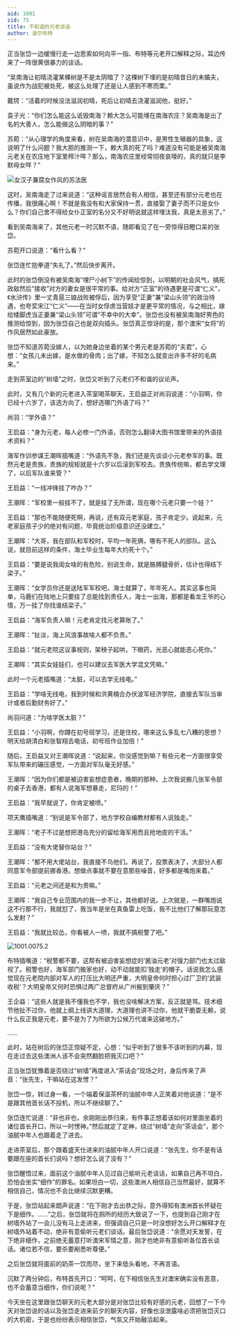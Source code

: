 ```yaml
---
aid: 1001
zid: 75
title: 不和谐的元老谈话
author: 波尔布特
---
```


正当张岱一边缓慢行走一边思索如何向平一指、布特等元老开口解释之际，耳边传来了一阵很黄很暴力的谈话。

“吴南海让初晴浇灌某棵树是不是太阴暗了？这棵树下埋的是初晴昔日的未婚夫，虽说作为战犯被处死，被这么处理了还是让人感到不寒而栗。”

戴锷：“活着的时候没法滋润初晴，死后让初晴去浇灌滋润他，挺好。”

袁子光：“你们怎么能这么诋毁南海？赖大怎么可能埋在南海农庄？吴南海是出了名的大善人，怎么能做这么阴暗的事？”

苏菀：“从心理学的角度来看，树在吴南海的潜意识中，是男性生殖器的具象，这说明了什么问题？我大胆的推测一下，赖大真的死了吗？难道没有可能是被吴南海元老关在农庄地下室里榨汁咩？那么，南海农庄里经常彻夜哀嚎的，真的就只是李默母女咩？”

![女汉子兼腐女作风的苏法医](/1001/0075/1.webp)

这时，吴南海走了过来说道：“这种谣言居然会有人相信，甚至还有部分元老也在传播，我很痛心啊！不就是我没有和大家保持一贯，直接娶了妻子而不只是女仆么？你们自己舍不得给女仆正室的名分又不好明说就这样埋汰我，真是太恶劣了。”

看到吴南海来了，其他元老一时沉默不语，随即看见了在一旁惊得目瞪口呆的张岱。

苏菀开口说道：“看什么看？”

张岱连忙抱拳道“失礼了。”然后快步离开。

此时的张岱倒没有被吴南海“埋尸小树下”的传闻给惊到，以明朝的社会风气，搞死政敌然后“接收”对方的妻女是很平常的事。给对方“正室”的待遇更是可谓“仁义”，《水浒传》里一丈青扈三娘战败被俘后，因为享受“正妻”兼“梁山头领”的政治待遇，也夸奖宋江“仁义”——在当时女俘虏当营妓才是更平常的情况，与之相比，嫁给矮脚虎当正妻兼“梁山头领”可谓“不幸中的大幸”。张岱也没有被吴南海好男色的推测给惊到，因为张岱自己也是双向插头。张岱真正惊讶的是，那个澳宋“女将”的作风居然如此豪放。

张岱不知道苏菀没嫁人，以为她身边坐着的某个男元老是苏菀的“夫君”，心想：“女孩儿未出嫁，是水做的骨肉；出了嫁，不知怎么就变出许多不好的毛病来。”

走到茶室边的“树墙”之时，张岱又听到了元老们不和谐的议论声。

此时，又有几个新的元老进入茶室喝茶聊天，王启益正对尚羽说道：“小羽啊，你已经十六岁了，该选方向了，想好选哪门外语了吗？”

尚羽：“学外语？”

王启益：“身为元老，每人必修一门外语，否则怎么翻译大图书馆里带来的外语技术资料？”

海军作训参谋王潮晖插嘴道：“外语先不急，我们还是先谈谈小元老参军的事。既然元老是贵族，贵族的规矩就是十六岁以后滚到军校去。贵族传统嘛，都去学文理了，以后军队谁来管？”

王启益：“一线冲锋挂了咋办？”

王潮晖：“军校里一般挂不了，就是挂了无所谓，现在哪个元老只要一个娃？”

王启益：“那也不能随便死啊，再说，还有双元老家庭，孩子肯定少。说起来，元老家庭孩子少的绝对有问题，毕竟统治阶级意识还没建立。”

王潮晖：“大哥，我在部队和军校时，平均一年死俩，哪有不死人的部队。这么说，就目前这样的条件，海士毕业生每年大约死十个。”

王启益：“要是说我闺女啥的有危险，别说生命，就是胳膊腿骨折，估计也得结下梁子。”

王潮晖：“女学员你还是送陆军军校吧，海士就算了，年年死人。其实这事也简单，马鹿们在陆地上只要挂了总能找到责任人，海士一出海，那都是看龙王爷的心情，万一挂了你找谁结梁子。”

王启益：“海军负责人嘛！元老肯定找元老算账了。”

王潮晖：“扯淡，海上风浪事故啥人都不负责。”

王启益：“就元老院这议事规则，架秧子起哄，下眼药，光恶心就能恶心死你。”

王潮晖：“其实女娃娃们，也可以建议去军医大学混文凭嘛。”

此时一个元老插嘴道：“太脏，可以去学无线电。”

王启益：“学啥无线电，我到时候和洪黄楠合办伏波军经济学院，直接去军队当审计或者后勤财务好了。”

尚羽问道：“为啥学医太脏？”

王启益：“小羽啊，你蹲在初号班学习，还是住校，哪来这么多乱七八糟的思想？明天给胡清白和张智翔去电话，初号班作业加倍！”

随后，王启益又对王潮晖说道：“说起来，你没感觉到嘛？有些元老一方面很享受军队带来的碾压感觉，一方面对军队毫无好感。”

王潮晖：“因为你们都是被迫害妄想症患者，晚期的那种。上次我说搬几张军令部的桌子去香港，都有人说海军想暴走，尼玛的！”

王启益：“我早就说了，你肯定被喷。”

项天鹰插嘴道：“别说是军令部了，地方学校自编教材都有人说独走。”

王潮晖：“老子不过是想把港岛充分的留给海军用而且抢地皮的干活。”

王启益：“没有大佬替你站台？”

王潮晖：“都不用大佬站台，我直接不鸟他们。再说了，投票表决了，大部分人都同意军令部提前挪香港。想做点事就不要在意那些噪音，好多都是嘴炮来着。”

王启益：“元老之间还是和为贵嘛。”

王潮晖：“我自己专业范围内的我一步不让，其他都好说。上次就是，一群嘴炮说这不行那不行，我就怼了，我当年是坐在真鱼雷上吃饭，我不比他们了解那玩意怎么发射？”

王启益：“我就比较怂，你看被人一喷，我就不搞税警了吧。”

![1001.0075.2](/1001/0075/2.webp)

布特插嘴道：“税警都不要，这帮有被迫害妄想症的‘酱油元老’对强力部门也太过敌视了。税警也好，海军部门搬家也好，动不动就能扣‘独走'的帽子。话说我怎么感觉现在元老院内部对军人的打压比大明还严重，大明皇帝何时担心过厂卫的‘武装收税’？大明皇帝又何时恐惧过两广总督府从广州搬到肇庆？”

王企益：“这些人就是我不懂我也不学，我也没啥解决方案，反正就是骂。技术细节他扯不过你，他就上纲上线讲大道理，大道理也讲不过你，他就干脆耍无赖，说什么反正我是元老，要不是为了为所欲为公候万代谁来这破地方。”

……

此时，站在树后的张岱正惊疑不定，心想：“似乎听到了很多不该听到的内幕，现在走过去这些澳洲人该不会突然翻脸把我灭口吧？”

正当张岱犹豫着是否绕过“树墙”再度进入“茶话会”现场之时，身后传来了声音：“张先生，干嘛站在这发愣？”

张岱一惊，转过身一看，一个端着保温茶杯的油腻中年人正笑着对他说道：“是不是跟其他首长话不投机，所以不继续聊了。”

张岱连忙说道：“非也非也，余刚刚出恭归来，有件事正想着该如何对里面坐着的诸位首长开口，所以一时愣神。”然后就定了定神，绕过“树墙”走向“茶话会”，那个油腻中年人也跟着走了进去。

走进茶室后，那个跟着盛天仕进来的油腻中年人开口说道：“张先生，你不是有话要跟在座的首长们说吗？想好怎么说了没有？”

张岱醒悟过来，面前这个油腻中年人见过自己偷听元老谈话，如果自己再不坦白，恐怕会坐实“细作”的罪名。如果坦白一切，这些澳洲人相信自己当然最好，就算不相信自己，情况也不会比继续沉默更糟。

于是，张岱站起来朗声说道：“在下刚才去出恭之际，意外得知有澳洲首长怀疑在下是细作。……”之后，张岱就将在厕所的经历大致说了一下，也提到自己刚才在树墙外站了一会儿没有马上走进来，但强调自己只是一时没想好怎么开口解释才在树墙外站着不动，绝非有意偷听元老们谈话。最后张岱说道：“余愿对天发誓，在下绝非细作，之前绝无蓄意打听澳宋军情之意，刚才也绝非有意偷听各位首长谈话。诸位若不信，要杀要剐悉听尊便。”

之后张岱就将面前的奶茶一饮而尽，坐下来低头看地，不再言语。

沉默了两分钟后，布特首先开口：“呵呵，在下相信张先生对澳宋确实没有恶意，也不会蓄意当细作，你们说呢？”

今天坐在这里跟张岱聊天的元老大部分是对张岱比较有好感的元老，回想了一下今天对张岱说的话以及张岱走进来前夕的聊天内容，好像也没泄露啥必须把张岱灭口的大机密，于是也纷纷表示相信张岱，气氛又开始融洽起来。
